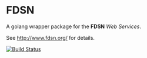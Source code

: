 # FDSN 

A golang wrapper package for the __FDSN__ _Web Services_.

See http://www.fdsn.org/ for details.

[![Build Status](https://travis-ci.org/ozym/fdsn.svg?branch=master)](https://travis-ci.org/ozym/fdsn)
